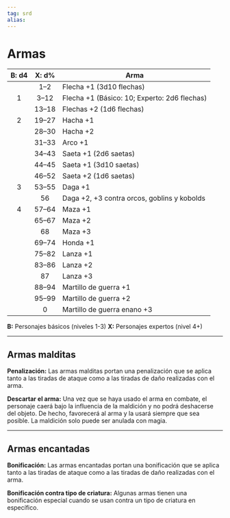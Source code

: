 ```yaml
---
tag: srd
alias: 
---
```

# Armas

| B: d4  | X: d%  | Arma                                          |
|:------:|:------:|-----------------------------------------------|
|        |  1–2   | Flecha +1 (3d10 flechas)                      |
|    1   |  3–12  | Flecha +1 (Básico: 10; Experto: 2d6 flechas)  |
|        | 13–18  | Flechas +2 (1d6 flechas)                      |
|    2   | 19–27  | Hacha +1                                      |
|        | 28–30  | Hacha +2                                      |
|        | 31–33  | Arco +1                                       |
|        | 34–43  | Saeta +1 (2d6 saetas)                         |
|        | 44–45  | Saeta +1 (3d10 saetas)                        |
|        | 46–52  | Saeta +2 (1d6 saetas)                         |
|    3   | 53–55  | Daga +1                                       |
|        |   56   | Daga +2, +3 contra orcos, goblins y kobolds   |
|    4   | 57–64  | Maza +1                                       |
|        | 65–67  | Maza +2                                       |
|        |   68   | Maza +3                                       |
|        | 69–74  | Honda +1                                      |
|        | 75–82  | Lanza +1                                      |
|        | 83–86  | Lanza +2                                      |
|        |   87   | Lanza +3                                      |
|        | 88–94  | Martillo de guerra +1                         |
|        | 95–99  | Martillo de guerra +2                         |
|        |    0   | Martillo de guerra enano +3                   |

**B:** Personajes básicos (niveles 1-3)
**X:** Personajes expertos (nivel 4+)

---
## Armas malditas

**Penalización:** Las armas malditas portan una penalización que se aplica tanto a las tiradas de ataque como a las tiradas de daño realizadas con el arma.

**Descartar el arma:** Una vez que se haya usado el arma en combate, el personaje caerá bajo la influencia de la maldición y no podrá deshacerse del objeto. De hecho, favorecerá al arma y la usará siempre que sea posible. La maldición solo puede ser anulada con magia.

---
## Armas encantadas

**Bonificación:** Las armas encantadas portan una bonificación que se aplica tanto a las tiradas de ataque como a las tiradas de daño realizadas con el arma.

**Bonificación contra tipo de criatura:** Algunas armas tienen una bonificación especial cuando se usan contra un tipo de criatura en específico.